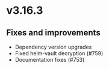 # v3.16.3

## Fixes and improvements

- Dependency version upgrades
- Fixed helm-vault decryption (#759)
- Documentation fixes (#753)

